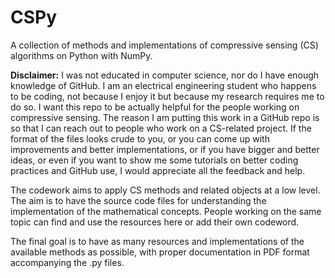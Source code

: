 # CSPy

A collection of methods and implementations of compressive sensing (CS) algorithms on Python with NumPy.

**Disclaimer:** I was not educated in computer science, nor do I have enough knowledge of GitHub. I am an electrical engineering student who happens to be coding, not because I enjoy it but because my research requires me to do so. I want this repo to be actually helpful for the people working on compressive sensing. The reason I am putting this work in a GitHub repo is so that I can reach out to people who work on a CS-related project. If the format of the files looks crude to you, or you can come up with improvements and better implementations, or if you have bigger and better ideas, or even if you want to show me some tutorials on better coding practices and GitHub use, I would appreciate all the feedback and help.

The codework aims to apply CS methods and related objects at a low level. The aim is to have the source code files for understanding the implementation of the mathematical concepts. People working on the same topic can find and use the resources here or add their own codeword.

The final goal is to have as many resources and implementations of the available methods as possible, with proper documentation in PDF format accompanying the .py files.
